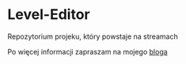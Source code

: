 # Level-Editor

Repozytorium projeku, który powstaje na streamach

Po więcej informacji zapraszam na mojego [bloga](szymonsiarkiewicz.pl)
